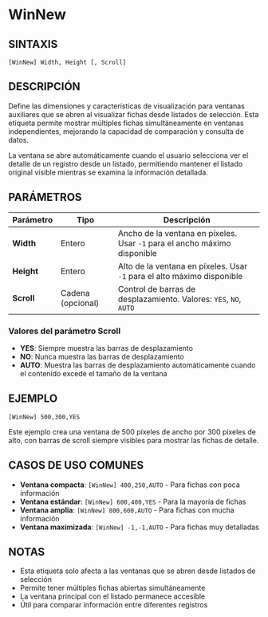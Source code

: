 # WinNew

## SINTAXIS

```
[WinNew] Width, Height [, Scroll]
```

## DESCRIPCIÓN

Define las dimensiones y características de visualización para ventanas auxiliares que se abren al visualizar fichas desde listados de selección. Esta etiqueta permite mostrar múltiples fichas simultáneamente en ventanas independientes, mejorando la capacidad de comparación y consulta de datos.

La ventana se abre automáticamente cuando el usuario selecciona ver el detalle de un registro desde un listado, permitiendo mantener el listado original visible mientras se examina la información detallada.

## PARÁMETROS

| Parámetro | Tipo | Descripción |
|-----------|------|-------------|
| **Width** | Entero | Ancho de la ventana en píxeles. Usar `-1` para el ancho máximo disponible |
| **Height** | Entero | Alto de la ventana en píxeles. Usar `-1` para el alto máximo disponible |
| **Scroll** | Cadena (opcional) | Control de barras de desplazamiento. Valores: `YES`, `NO`, `AUTO` |

### Valores del parámetro Scroll

- **YES**: Siempre muestra las barras de desplazamiento
- **NO**: Nunca muestra las barras de desplazamiento  
- **AUTO**: Muestra las barras de desplazamiento automáticamente cuando el contenido excede el tamaño de la ventana

## EJEMPLO

```
[WinNew] 500,300,YES
```

Este ejemplo crea una ventana de 500 píxeles de ancho por 300 píxeles de alto, con barras de scroll siempre visibles para mostrar las fichas de detalle.

## CASOS DE USO COMUNES

- **Ventana compacta**: `[WinNew] 400,250,AUTO` - Para fichas con poca información
- **Ventana estándar**: `[WinNew] 600,400,YES` - Para la mayoría de fichas
- **Ventana amplia**: `[WinNew] 800,600,AUTO` - Para fichas con mucha información
- **Ventana maximizada**: `[WinNew] -1,-1,AUTO` - Para fichas muy detalladas

## NOTAS

- Esta etiqueta solo afecta a las ventanas que se abren desde listados de selección
- Permite tener múltiples fichas abiertas simultáneamente
- La ventana principal con el listado permanece accesible
- Útil para comparar información entre diferentes registros